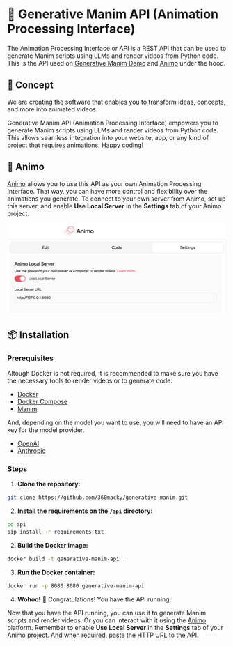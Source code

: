 # 🔬 Generative Manim API (Animation Processing Interface)

The Animation Processing Interface or API is a REST API that can be used to generate Manim scripts using LLMs and render videos from Python code. This is the API used on [Generative Manim Demo](https://generative-manim.vercel.app/) and [Animo](https://animo.video) under the hood.

## 🚀 Concept

We are creating the software that enables you to transform ideas, concepts, and more into animated videos.

Generative Manim API (Animation Processing Interface) empowers you to generate Manim scripts using LLMs and render videos from Python code. This allows seamless integration into your website, app, or any kind of project that requires animations. Happy coding!

## 🤖 Animo

[Animo](https://animo.video) allows you to use this API as your own Animation Processing Interface. That way, you can have more control and flexibility over the animations you generate. To connect to your own server from Animo, set up this server, and enable **Use Local Server** in the **Settings** tab of your Animo project.

![Preview on Use Local Server](./../.github/use_local_server.png)

## 📦 Installation

### Prerequisites

Altough Docker is not required, it is recommended to make sure you have the necessary tools to render videos or to generate code.

- [Docker](https://www.docker.com/)
- [Docker Compose](https://docs.docker.com/compose/)
- [Manim](https://docs.manim.community/en/stable/installation.html)

And, depending on the model you want to use, you will need to have an API key for the model provider.

- [OpenAI](https://openai.com/api/)
- [Anthropic](https://www.anthropic.com/api)

### Steps

1. **Clone the repository:**

```bash
git clone https://github.com/360macky/generative-manim.git
```

2. **Install the requirements on the `/api` directory:**

```bash
cd api
pip install -r requirements.txt
```

2. **Build the Docker image:**

```bash
docker build -t generative-manim-api .

```

3. **Run the Docker container:**

```bash
docker run -p 8080:8080 generative-manim-api
```

4. **Wohoo!** 🎉 Congratulations! You have the API running.

Now that you have the API running, you can use it to generate Manim scripts and render videos. Or you can interact with it using the [Animo](https://animo.video) platform. Remember to enable **Use Local Server** in the **Settings** tab of your Animo project. And when required, paste the HTTP URL to the API.
